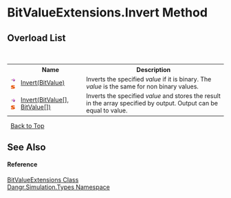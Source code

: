 # BitValueExtensions.Invert Method 
 


## Overload List
&nbsp;<table><tr><th></th><th>Name</th><th>Description</th></tr><tr><td>![Public method](media/pubmethod.gif "Public method")![Static member](media/static.gif "Static member")</td><td><a href="M_Dangr_Simulation_Types_BitValueExtensions_Invert">Invert(BitValue)</a></td><td>
Inverts the specified *value* if it is binary. The *value* is the same for non binary values.</td></tr><tr><td>![Public method](media/pubmethod.gif "Public method")![Static member](media/static.gif "Static member")</td><td><a href="M_Dangr_Simulation_Types_BitValueExtensions_Invert_1">Invert(BitValue[], BitValue[])</a></td><td>
Inverts the specified *value* and stores the result in the array specified by output. Output can be equal to value.</td></tr></table>&nbsp;
<a href="#bitvalueextensions.invert-method">Back to Top</a>

## See Also


#### Reference
<a href="T_Dangr_Simulation_Types_BitValueExtensions">BitValueExtensions Class</a><br /><a href="N_Dangr_Simulation_Types">Dangr.Simulation.Types Namespace</a><br />